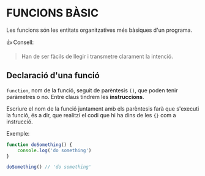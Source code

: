 # FUNCIONS BÀSIC

Les funcions són les entitats organitzatives més bàsiques d'un programa. 

👍 Consell:

> Han de ser fàcils de llegir i transmetre clarament la intenció.

##  **Declaració d'una funció**

```function```, nom de la funció, seguit de parèntesis ```()```, que poden tenir paràmetres o no. Entre claus tindrem les **instruccions**.

Escriure el nom de la funció juntament amb els parèntesis farà que s'executi la funció, és a dir, que realitzí el codi que hi ha dins de les ```{}``` com a instrucció.

Exemple:

```js
function doSomething() {
    console.log('do something')
}

doSomething() // 'do something'
```